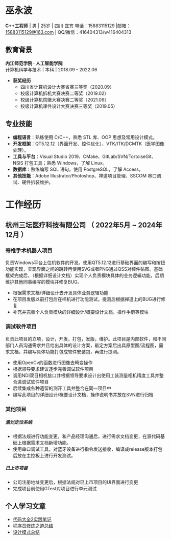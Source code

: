 # 巫永波
**C++工程师** | 男 | 25岁 | 四川·宜宾
电话：15883115129 |邮箱： 15883115129@163.com | QQ/微信：416404313/w416404313

## 教育背景  
**内江师范学院 · 人工智能学院**  
计算机科学与技术 | 本科 | 2018.09 - 2022.06  
- **获奖经历**  
  - 四川省计算机设计大赛省赛三等奖（2020.09）  
  - 校级计算机拆机大赛决赛二等奖（2019.02）
  - 校级计算机院徽大赛决赛二等奖（2021.09）
  - 校级计算机课件设计大赛决赛三等奖（2019.05）

## 专业技能  
- **编程语言**：熟练使用 C/C++，熟悉 STL 库、OOP 思想及常用设计模式。  
- **开发框架**：QT5.12.12（界面开发、控件优化）、VTK/ITK/DCMTK（医学图像处理）。  
- **工具与平台**：Visual Studio 2019、CMake、GitLab/SVN/TortoiseGit、NSIS 打包工具；熟悉 Windows，了解 Linux。  
- **数据库**：熟练编写 SQL 语句，使用 PostgreSQL，了解 Access。  
- **其他技能**：Adobe Illustrator/Photoshop、禅道项目管理、SSCOM 串口调试、硬件拆装维护。  


# 工作经历

## 杭州三坛医疗科技有限公司 （ 2022年5月 ~ 2024年12月 ）

### 脊椎手术机器人项目 
负责Windows平台上位机软件的开发。使用QT5.12.12进行基础界面的编写和按钮功能实现，实现界面之间的跳转再使用SVG或者PNG通过QSS对控件贴图。基础框架完成后，（根据详细设计文档）实现个人负责模块具体的业务逻辑功能，后期维护其他同事编写的模块并修复BUG。
- 根据需求文档/详细设计去开发具体业务逻辑功能
- 在项目发版以前打包后在样机进行功能测试，提测后根据禅道上的BUG进行修复
- 补充并完善个人负责模块的详细设计/概要设计文档，操作手册等模块

### 调试软件项目 
负责此项目的立项，设计，开发，打包，发版，维护。此项目是内部软件，和不同部门人员沟通需求并且给出具体的设计方案，敲定方案后出具原型图/流程图，需求文档，并编写具体功能打包成软件安装包，再进行提测。
- 使用OpenCv的函数进行图像去畸变操作
- 根据领导要求建议逐步完善调试软件项目
- 调用NDI双目相机接口并根据领导要求设计出使用工装测量相机精度工具并整合进调试软件项目
- 后续集成各种遗留的测开工具并整合在同一项目中
- 编写此项目的详细设计/概要设计文档，操作说明书并放在SVN进行归档


### 其他项目

##### 激光定位系统

- 根据法规进行功能变更，和产品经理沟通后，进行需求文档变更，在源代码基础上根据需求文档新增功能。
- 使用串口调试工具，对蓝牙设备进行指令发送接收，编译成release版本打包后放在主控板上进行开发测试。
##### 已上市项目
- 公司注册地址变更后，根据法规对已上市项目的UI界面进行变更
- 完成项目前使用GTest对项目进行单元测试
 

## 个人学习文章

- [代码大全2实践笔记](https://www.yuque.com/nonhaya/ibik1c/if03ovgfx50o2mcx?singleDoc# )
- [程序员修炼之道总结](https://www.yuque.com/nonhaya/ibik1c/ambmkbr8u8kszm6c?singleDoc# ) 
- [设计模式总结](https://www.yuque.com/nonhaya/le42ie/gsrk9nc0qiqufvs9?singleDoc#)

    
    